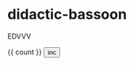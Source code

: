 # didactic-bassoon
EDVVV

<div v-scope="{ count: 0 }">
  {{ count }}
  <button @click="count++">inc</button>
</div>